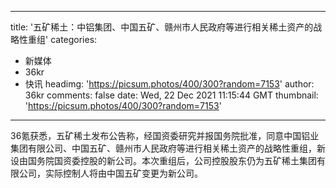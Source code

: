 
---
title: '五矿稀土：中铝集团、中国五矿、赣州市人民政府等进行相关稀土资产的战略性重组'
categories: 
 - 新媒体
 - 36kr
 - 快讯
headimg: 'https://picsum.photos/400/300?random=7153'
author: 36kr
comments: false
date: Wed, 22 Dec 2021 11:15:44 GMT
thumbnail: 'https://picsum.photos/400/300?random=7153'
---

<div>   
36氪获悉，五矿稀土发布公告称，经国资委研究并报国务院批准，同意中国铝业集团有限公司、中国五矿、赣州市人民政府等进行相关稀土资产的战略性重组，新设由国务院国资委控股的新公司。本次重组后，公司控股股东仍为五矿稀土集团有限公司，实际控制人将由中国五矿变更为新公司。  
</div>
            